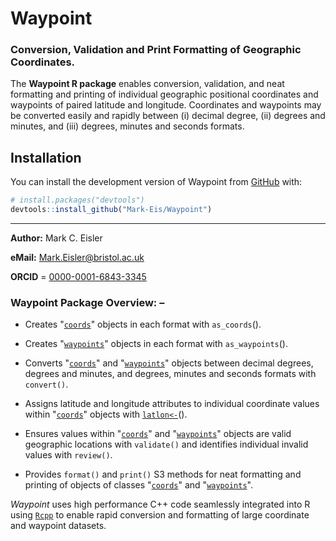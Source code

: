 # Waypoint
### Conversion, Validation and Print Formatting of Geographic Coordinates.

The **Waypoint R package** enables conversion, validation, and neat formatting and printing of
individual geographic positional coordinates and waypoints of paired latitude and longitude.
Coordinates and waypoints may be converted easily and rapidly between (i) decimal degree, (ii)
degrees and minutes, and (iii) degrees, minutes and seconds formats.

## Installation

You can install the development version of Waypoint from [GitHub](https://github.com/) with:
      
``` r
# install.packages("devtools")
devtools::install_github("Mark-Eis/Waypoint")
```
---

**Author:** Mark C. Eisler

**eMail:** Mark.Eisler@bristol.ac.uk

**ORCID** = [0000-0001-6843-3345](https://orcid.org/0000-0001-6843-3345)

### Waypoint Package Overview: –

* Creates "[`coords`](https://mark-eis.github.io/Waypoint/reference/coords.html)" objects in each
  format with `as_coords`().

* Creates "[`waypoints`](https://mark-eis.github.io/Waypoint/reference/waypoints.html)" objects in
  each format with `as_waypoints`().

* Converts "[`coords`](https://mark-eis.github.io/Waypoint/reference/coords.html)" and
  "[`waypoints`](https://mark-eis.github.io/Waypoint/reference/waypoints.html)" objects
  between decimal degrees, degrees and minutes, and degrees, minutes and seconds formats with
  `convert()`.

* Assigns latitude and longitude attributes to individual coordinate values within
  "[`coords`](https://mark-eis.github.io/Waypoint/reference/coords.html)" objects with
  [`latlon<-`](https://mark-eis.github.io/Waypoint/reference/latlon.html)().

* Ensures values within "[`coords`](https://mark-eis.github.io/Waypoint/reference/coords.html)" and
  "[`waypoints`](https://mark-eis.github.io/Waypoint/reference/waypoints.html)" objects are valid
  geographic locations with `validate()` and identifies individual invalid values with `review()`.

* Provides `format()` and `print()` S3 methods for neat formatting and printing of objects of
  classes "[`coords`](https://mark-eis.github.io/Waypoint/reference/coords.html)" and
  "[`waypoints`](https://mark-eis.github.io/Waypoint/reference/waypoints.html)".

*Waypoint* uses high performance C++ code seamlessly integrated into R using
[`Rcpp`](https://www.rcpp.org) to enable rapid conversion and formatting of large coordinate and
waypoint datasets.
